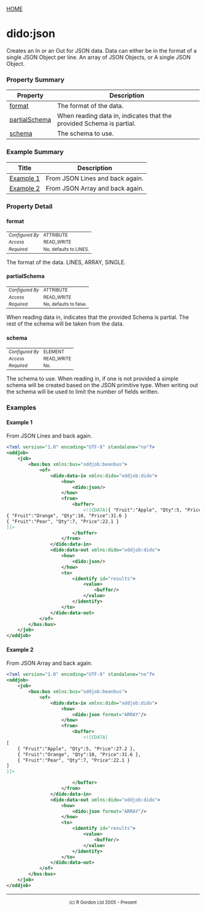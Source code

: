 [HOME](../../README.md)
# dido:json

Creates an In or an Out for JSON data. Data can either be in the format
of a single JSON Object per line. An array of JSON Objects, or A single JSON Object.

### Property Summary

| Property | Description |
| -------- | ----------- |
| [format](#propertyformat) | The format of the data. | 
| [partialSchema](#propertypartialSchema) | When reading data in, indicates that the provided Schema is partial. | 
| [schema](#propertyschema) | The schema to use. | 


### Example Summary

| Title | Description |
| ----- | ----------- |
| [Example 1](#example1) | From JSON Lines and back again. |
| [Example 2](#example2) | From JSON Array and back again. |


### Property Detail
#### format <a name="propertyformat"></a>

<table style='font-size:smaller'>
      <tr><td><i>Configured By</i></td><td>ATTRIBUTE</td></tr>
      <tr><td><i>Access</i></td><td>READ_WRITE</td></tr>
      <tr><td><i>Required</i></td><td>No, defaults to LINES.</td></tr>
</table>

The format of the data. LINES, ARRAY, SINGLE.

#### partialSchema <a name="propertypartialSchema"></a>

<table style='font-size:smaller'>
      <tr><td><i>Configured By</i></td><td>ATTRIBUTE</td></tr>
      <tr><td><i>Access</i></td><td>READ_WRITE</td></tr>
      <tr><td><i>Required</i></td><td>No, defaults to false.</td></tr>
</table>

When reading data in, indicates that the provided Schema is partial. The
rest of the schema will be taken from the data.

#### schema <a name="propertyschema"></a>

<table style='font-size:smaller'>
      <tr><td><i>Configured By</i></td><td>ELEMENT</td></tr>
      <tr><td><i>Access</i></td><td>READ_WRITE</td></tr>
      <tr><td><i>Required</i></td><td>No.</td></tr>
</table>

The schema to use. When reading in, if one is not provided a simple schema will be
created based on the JSON primitive type. When writing out the schema will be used to limit the number
of fields written.


### Examples
#### Example 1 <a name="example1"></a>

From JSON Lines and back again.
```xml
<?xml version="1.0" encoding="UTF-8" standalone="no"?>
<oddjob>
    <job>
        <bus:bus xmlns:bus="oddjob:beanbus">
            <of>
                <dido:data-in xmlns:dido="oddjob:dido">
                    <how>
                        <dido:json/>
                    </how>
                    <from>
                        <buffer>
                            <![CDATA[{ "Fruit":"Apple", "Qty":5, "Price":27.2 }
{ "Fruit":"Orange", "Qty":10, "Price":31.6 }
{ "Fruit":"Pear", "Qty":7, "Price":22.1 }
]]>
                        </buffer>
                    </from>
                </dido:data-in>
                <dido:data-out xmlns:dido="oddjob:dido">
                    <how>
                        <dido:json/>
                    </how>
                    <to>
                        <identify id="results">
                            <value>
                                <buffer/>
                            </value>
                        </identify>
                    </to>
                </dido:data-out>
            </of>
        </bus:bus>
    </job>
</oddjob>
```


#### Example 2 <a name="example2"></a>

From JSON Array and back again.
```xml
<?xml version="1.0" encoding="UTF-8" standalone="no"?>
<oddjob>
    <job>
        <bus:bus xmlns:bus="oddjob:beanbus">
            <of>
                <dido:data-in xmlns:dido="oddjob:dido">
                    <how>
                        <dido:json format="ARRAY"/>
                    </how>
                    <from>
                        <buffer>
                            <![CDATA[
[
    { "Fruit":"Apple", "Qty":5, "Price":27.2 },
    { "Fruit":"Orange", "Qty":10, "Price":31.6 },
    { "Fruit":"Pear", "Qty":7, "Price":22.1 }
]
]]>

                        </buffer>
                    </from>
                </dido:data-in>
                <dido:data-out xmlns:dido="oddjob:dido">
                    <how>
                        <dido:json format="ARRAY"/>
                    </how>
                    <to>
                        <identify id="results">
                            <value>
                                <buffer/>
                            </value>
                        </identify>
                    </to>
                </dido:data-out>
            </of>
        </bus:bus>
    </job>
</oddjob>
```



-----------------------

<div style='font-size: smaller; text-align: center;'>(c) R Gordon Ltd 2005 - Present</div>
